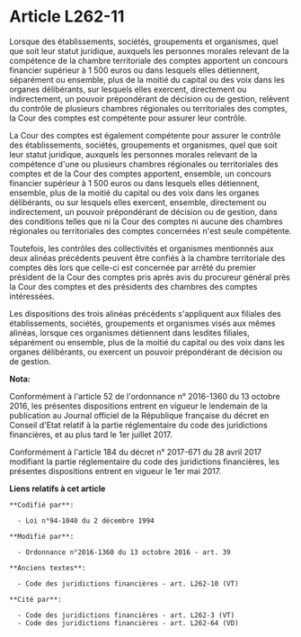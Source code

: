 # Article L262-11

Lorsque des établissements, sociétés, groupements et organismes, quel que soit leur statut juridique, auxquels les personnes
morales relevant de la compétence de la chambre territoriale des comptes apportent un concours financier supérieur à 1 500
euros ou dans lesquels elles détiennent, séparément ou ensemble, plus de la moitié du capital ou des voix dans les organes
délibérants, sur lesquels elles exercent, directement ou indirectement, un pouvoir prépondérant de décision ou de gestion,
relèvent du contrôle de plusieurs chambres régionales ou territoriales des comptes, la Cour des comptes est compétente pour
assurer leur contrôle.

La Cour des comptes est également compétente pour assurer le contrôle des établissements, sociétés, groupements et
organismes, quel que soit leur statut juridique, auxquels les personnes morales relevant de la compétence d'une ou plusieurs
chambres régionales ou territoriales des comptes et de la Cour des comptes apportent, ensemble, un concours financier
supérieur à 1 500 euros ou dans lesquels elles détiennent, ensemble, plus de la moitié du capital ou des voix dans les
organes délibérants, ou sur lesquels elles exercent, ensemble, directement ou indirectement, un pouvoir prépondérant de
décision ou de gestion, dans des conditions telles que ni la Cour des comptes ni aucune des chambres régionales ou
territoriales des comptes concernées n'est seule compétente.

Toutefois, les contrôles des collectivités et organismes mentionnés aux deux alinéas précédents peuvent être confiés à la
chambre territoriale des comptes dès lors que celle-ci est concernée par arrêté du premier président de la Cour des comptes
pris après avis du procureur général près la Cour des comptes et des présidents des chambres des comptes intéressées. 

Les dispositions des trois alinéas précédents s'appliquent aux filiales des établissements, sociétés, groupements et
organismes visés aux mêmes alinéas, lorsque ces organismes détiennent dans lesdites filiales, séparément ou ensemble, plus de
la moitié du capital ou des voix dans les organes délibérants, ou exercent un pouvoir prépondérant de décision ou de gestion.

**Nota:**

Conformément à l'article 52 de l'ordonnance n° 2016-1360 du 13 octobre 2016, les présentes dispositions entrent en vigueur le
lendemain de la publication au Journal officiel de la République française du décret en Conseil d'Etat relatif à la partie
réglementaire du code des juridictions financières, et au plus tard le 1er juillet 2017.

Conformément à l'article 184 du décret n° 2017-671 du 28 avril 2017 modifiant la partie réglementaire du code des
juridictions financières, les présentes dispositions entrent en vigueur le 1er mai 2017.

**Liens relatifs à cet article**

	**Codifié par**:

	  - Loi n°94-1040 du 2 décembre 1994

	**Modifié par**:

	  - Ordonnance n°2016-1360 du 13 octobre 2016 - art. 39

	**Anciens textes**:

	  - Code des juridictions financières - art. L262-10 (VT)

	**Cité par**:

	  - Code des juridictions financières - art. L262-3 (VT)
	  - Code des juridictions financières - art. L262-64 (VD)
